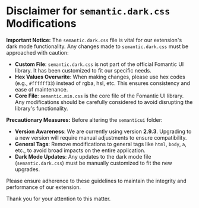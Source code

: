 # Disclaimer for `semantic.dark.css` Modifications

**Important Notice:** The `semantic.dark.css` file is vital for our extension's dark mode functionality. Any changes made to `semantic.dark.css` must be approached with caution:

- **Custom File**: `semantic.dark.css` is not part of the official Fomantic UI library. It has been customized to fit our specific needs.
- **Hex Values Overwrite**: When making changes, please use hex codes (e.g., `#ffffff33`) instead of rgba, hsl, etc. This ensures consistency and ease of maintenance.
- **Core File**: `semantic.min.css` is the core file of the Fomantic UI library. Any modifications should be carefully considered to avoid disrupting the library's functionality.

**Precautionary Measures:** Before altering the `semanticui` folder:

- **Version Awareness**: We are currently using version **2.9.3**. Upgrading to a new version will require manual adjustments to ensure compatibility.
- **General Tags**: Remove modifications to general tags like `html`, `body`, `a`, etc., to avoid broad impacts on the entire application.
- **Dark Mode Updates**: Any updates to the dark mode file (`semantic.dark.css`) must be manually customized to fit the new upgrades.

Please ensure adherence to these guidelines to maintain the integrity and performance of our extension.

Thank you for your attention to this matter.
